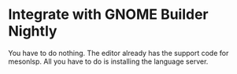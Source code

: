 # Integrate with GNOME Builder Nightly
You have to do nothing. The editor already has the support code for mesonlsp. All you have to do is
installing the language server.
